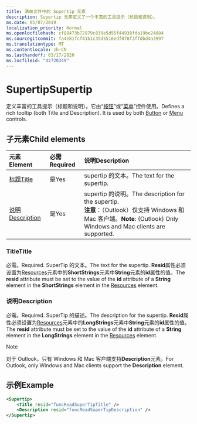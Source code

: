 ```yaml
---
title: 清单文件中的 Supertip 元素
description: Supertip 元素定义了一个丰富的工具提示（标题和说明）。
ms.date: 05/07/2019
localization_priority: Normal
ms.openlocfilehash: cf88473b72979c839e5d55f44938fda19be24084
ms.sourcegitcommit: fa4e81fcf41b1c39d5516edf078f3ffdbd4a3997
ms.translationtype: MT
ms.contentlocale: zh-CN
ms.lasthandoff: 03/17/2020
ms.locfileid: "42720349"
---
```

# <a name="supertip"></a><span data-ttu-id="614e8-103">Supertip</span><span class="sxs-lookup"><span data-stu-id="614e8-103">Supertip</span></span>

<span data-ttu-id="614e8-p101">定义丰富的工具提示（标题和说明）。它由“[按钮](control.md#button-control)”或“[菜单](control.md#menu-dropdown-button-controls)”控件使用。</span><span class="sxs-lookup"><span data-stu-id="614e8-p101">Defines a rich tooltip (both Title and Description). It is used by both [Button](control.md#button-control) or [Menu](control.md#menu-dropdown-button-controls)  controls.</span></span>

## <a name="child-elements"></a><span data-ttu-id="614e8-106">子元素</span><span class="sxs-lookup"><span data-stu-id="614e8-106">Child elements</span></span>

|  <span data-ttu-id="614e8-107">元素</span><span class="sxs-lookup"><span data-stu-id="614e8-107">Element</span></span> |  <span data-ttu-id="614e8-108">必需</span><span class="sxs-lookup"><span data-stu-id="614e8-108">Required</span></span>  |  <span data-ttu-id="614e8-109">说明</span><span class="sxs-lookup"><span data-stu-id="614e8-109">Description</span></span>  |
|:-----|:-----|:-----|
| [<span data-ttu-id="614e8-110">标题</span><span class="sxs-lookup"><span data-stu-id="614e8-110">Title</span></span>](#title) | <span data-ttu-id="614e8-111">是</span><span class="sxs-lookup"><span data-stu-id="614e8-111">Yes</span></span> | <span data-ttu-id="614e8-112">supertip 的文本。</span><span class="sxs-lookup"><span data-stu-id="614e8-112">The text for the supertip.</span></span> |
| [<span data-ttu-id="614e8-113">说明</span><span class="sxs-lookup"><span data-stu-id="614e8-113">Description</span></span>](#description) | <span data-ttu-id="614e8-114">是</span><span class="sxs-lookup"><span data-stu-id="614e8-114">Yes</span></span> | <span data-ttu-id="614e8-115">supertip 的说明。</span><span class="sxs-lookup"><span data-stu-id="614e8-115">The description for the supertip.</span></span><br><span data-ttu-id="614e8-116">**注意**：（Outlook）仅支持 Windows 和 Mac 客户端。</span><span class="sxs-lookup"><span data-stu-id="614e8-116">**Note**: (Outlook) Only Windows and Mac clients are supported.</span></span> |

### <a name="title"></a><span data-ttu-id="614e8-117">Title</span><span class="sxs-lookup"><span data-stu-id="614e8-117">Title</span></span>

<span data-ttu-id="614e8-118">必需。</span><span class="sxs-lookup"><span data-stu-id="614e8-118">Required.</span></span> <span data-ttu-id="614e8-119">SuperTip 的文本。</span><span class="sxs-lookup"><span data-stu-id="614e8-119">The text for the supertip.</span></span> <span data-ttu-id="614e8-120">**Resid**属性必须设置为[Resources](resources.md)元素中的**ShortStrings**元素中**String**元素的**id**属性的值。</span><span class="sxs-lookup"><span data-stu-id="614e8-120">The **resid** attribute must be set to the value of the **id** attribute of a **String** element in the **ShortStrings** element in the [Resources](resources.md) element.</span></span>

### <a name="description"></a><span data-ttu-id="614e8-121">说明</span><span class="sxs-lookup"><span data-stu-id="614e8-121">Description</span></span>

<span data-ttu-id="614e8-122">必需。</span><span class="sxs-lookup"><span data-stu-id="614e8-122">Required.</span></span> <span data-ttu-id="614e8-123">SuperTip 的描述。</span><span class="sxs-lookup"><span data-stu-id="614e8-123">The description for the supertip.</span></span> <span data-ttu-id="614e8-124">**Resid**属性必须设置为[Resources](resources.md)元素中的**LongStrings**元素中**String**元素的**id**属性的值。</span><span class="sxs-lookup"><span data-stu-id="614e8-124">The **resid** attribute must be set to the value of the **id** attribute of a **String** element in the **LongStrings** element in the [Resources](resources.md) element.</span></span>

> [!NOTE]
> <span data-ttu-id="614e8-125">对于 Outlook，只有 Windows 和 Mac 客户端支持**Description**元素。</span><span class="sxs-lookup"><span data-stu-id="614e8-125">For Outlook, only Windows and Mac clients support the **Description** element.</span></span>

## <a name="example"></a><span data-ttu-id="614e8-126">示例</span><span class="sxs-lookup"><span data-stu-id="614e8-126">Example</span></span>

```xml
<Supertip>
    <Title resid="funcReadSuperTipTitle" />
    <Description resid="funcReadSuperTipDescription" />
</Supertip>
```
